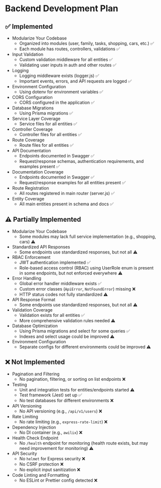 # Backend Development Plan

## ✅ Implemented
- Modularize Your Codebase
  - Organized into modules (user, family, tasks, shopping, cars, etc.) ✅
  - Each module has routes, controllers, validations ✅
- Input Validation
  - Custom validation middleware for all entities ✅
  - Validating user inputs in auth and other routes ✅
- Logging
  - Logging middleware exists (logger.js) ✅
  - Important events, errors, and API requests are logged ✅
- Environment Configuration
  - Using dotenv for environment variables ✅
- CORS Configuration
  - CORS configured in the application ✅
- Database Migrations
  - Using Prisma migrations ✅
- Service Layer Coverage
  - Service files for all entities ✅
- Controller Coverage
  - Controller files for all entities ✅
- Route Coverage
  - Route files for all entities ✅
- API Documentation
  - Endpoints documented in Swagger ✅
  - Request/response schemas, authentication requirements, and examples present ✅
- Documentation Coverage
  - Endpoints documented in Swagger ✅
  - Request/response examples for all entities present ✅
- Route Registration
  - All routes registered in main router (server.js) ✅
- Entity Coverage
  - All main entities present in schema and docs ✅

## ⚠️ Partially Implemented
- Modularize Your Codebase
  - Some modules may lack full service implementation (e.g., shopping, cars) ⚠️
- Standardized API Responses
  - Some endpoints use standardized responses, but not all ⚠️
- RBAC Enforcement
  - JWT authentication implemented ✅
  - Role-based access control (RBAC) using UserRole enum is present in some endpoints, but not enforced everywhere ⚠️
- Error Handling
  - Global error handler middleware exists ✅
  - Custom error classes (`ApiError`, `NotFoundError`) missing ❌
  - HTTP status codes not fully standardized ⚠️
- API Response Format
  - Some endpoints use standardized responses, but not all ⚠️
- Validation Coverage
  - Validation exists for all entities ✅
  - More comprehensive validation rules needed ⚠️
- Database Optimization
  - Using Prisma migrations and select for some queries ✅
  - Indexes and select usage could be improved ⚠️
- Environment Configuration
  - Separate configs for different environments could be improved ⚠️

## ❌ Not Implemented
- Pagination and Filtering
  - No pagination, filtering, or sorting on list endpoints ❌
- Testing
  - Unit and integration tests for entities/endpoints started ⚠️
  - Test framework (Jest) set up ✅
  - No test databases for different environments ❌
- API Versioning
  - No API versioning (e.g., `/api/v1/users`) ❌
- Rate Limiting
  - No rate limiting (e.g., `express-rate-limit`) ❌
- Dependency Injection
  - No DI container (e.g., `awilix`) ❌
- Health Check Endpoint
  - No `/health` endpoint for monitoring (health route exists, but may need improvement for monitoring) ⚠️
- API Security
  - No `helmet` for Express security ❌
  - No CSRF protection ❌
  - No explicit input sanitization ❌
- Code Linting and Formatting
  - No ESLint or Prettier config detected ❌
